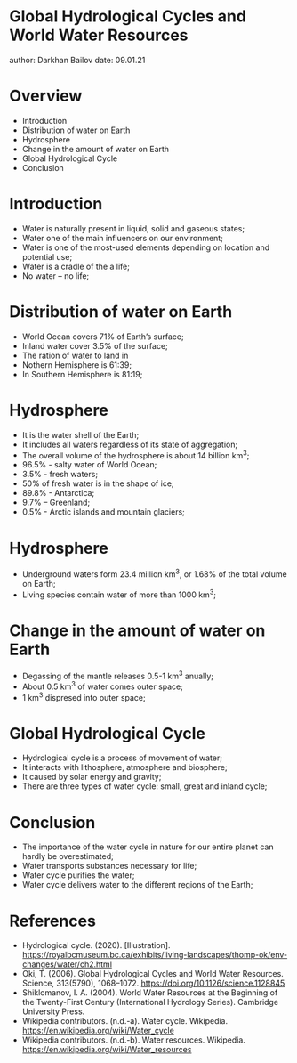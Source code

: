 Global Hydrological Cycles and World Water Resources
===
author: Darkhan Bailov
date: 09.01.21

Overview
===
- Introduction
- Distribution of water on Earth 
- Hydrosphere
- Change in the amount of water on Earth 
- Global Hydrological Cycle 
- Conclusion

Introduction
===
- Water is naturally present in liquid, solid and gaseous states;
- Water one of the main influencers on our environment;
- Water is one of the most-used elements depending on location and potential use;
- Water is a cradle of the a life;
- No water – no life;

Distribution of water on Earth
===
- World Ocean covers 71% of Earth’s surface;
- Inland water cover 3.5% of the surface;
- The ration of water to land in 
- Nothern Hemisphere is 61:39;
- In Southern Hemisphere is 81:19;

Hydrosphere
===
- It is the water shell of the Earth;
- It includes all waters regardless of its state of aggregation;
- The overall volume of the hydrosphere is about 14 billion km<sup>3</sup>;
 - 96.5% - salty water of World Ocean;
 - 3.5% - fresh waters;
- 50% of fresh water is in the shape of ice;
 - 89.8% - Antarctica;
 - 9.7% – Greenland;
 - 0.5% - Arctic islands and mountain glaciers;
 
Hydrosphere
===
- Underground waters form 23.4 million km<sup>3</sup>, or 1.68% of the total volume on Earth;
- Living species contain water of more than 1000 km<sup>3</sup>;

Change in the amount of water on Earth
===
- Degassing of the mantle releases 0.5-1 km<sup>3</sup> anually;
- About 0.5 km<sup>3</sup> of water comes outer space;
- 1 km<sup>3</sup> dispresed into outer space;

Global Hydrological Cycle
===
- Hydrological cycle is a process of movement of water;
- It interacts with lithosphere, atmosphere and biosphere;
- It caused by solar energy and gravity;
- There are three types of water cycle: small, great and inland cycle;

Conclusion
===
- The importance of the water cycle in nature for our entire planet can hardly be overestimated;
- Water transports substances necessary for life;
- Water cycle purifies the water;
- Water cycle delivers water to the different regions of the Earth;

References
===
- Hydrological cycle. (2020). [Illustration]. https://royalbcmuseum.bc.ca/exhibits/living-landscapes/thomp-ok/env-changes/water/ch2.html
- Oki, T. (2006). Global Hydrological Cycles and World Water Resources. Science, 313(5790), 1068–1072. https://doi.org/10.1126/science.1128845
- Shiklomanov, I. A. (2004). World Water Resources at the Beginning of the Twenty-First Century (International Hydrology Series). Cambridge University Press.
- Wikipedia contributors. (n.d.-a). Water cycle. Wikipedia. https://en.wikipedia.org/wiki/Water_cycle
- Wikipedia contributors. (n.d.-b). Water resources. Wikipedia. https://en.wikipedia.org/wiki/Water_resources
